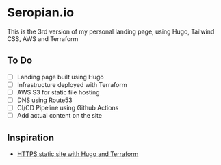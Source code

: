 # Seropian.io
This is the 3rd version of my personal landing page, using Hugo, Tailwind CSS, AWS and Terraform

## To Do
- [ ] Landing page built using Hugo
- [ ] Infrastructure deployed with Terraform
- [ ] AWS S3 for static file hosting
- [ ] DNS using Route53
- [ ] CI/CD Pipeline using Github Actions
- [ ] Add actual content on the site

## Inspiration
- [HTTPS static site with Hugo and Terraform
](https://nicholasarmstrong.com/2020/05/https-static-site-hugo-terraform/)
